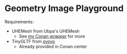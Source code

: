 # Geometry Image Playground

Requirements:
- UHEMesh from Ubpa's UHEMesh
  - See [my Conan wrapper](https://github.com/libreliu/conan-Ubpa-UHEMesh) for more
- TinyGLTF from [syoyo](https://github.com/syoyo/tinygltf)
  - Already provided in Conan center